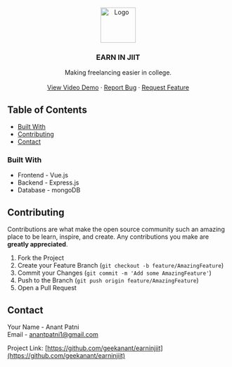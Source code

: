 <br />
<p align="center">
  <a href="https://github.com/geekanant/earninjiit">
    <img src="client/public/img/WithoutText/png" alt="Logo" width="80" height="80">
  </a>

  <h3 align="center">EARN IN JIIT</h3>

  <p align="center">
    Making freelancing easier in college.
    <br />
    <br />
    <a href="https://www.youtube.com/watch?v=K47js-WHmuQ">View Video Demo</a>
    ·
    <a href="https://github.com/geekanant/earninjiit/issues">Report Bug</a>
    ·
    <a href="https://github.com/geekanant/earninjiit/issues">Request Feature</a>
  </p>
</p>

<!-- TABLE OF CONTENTS -->

## Table of Contents

- [Built With](#built-with)
- [Contributing](#contributing)
- [Contact](#contact)

### Built With

- []()Frontend - Vue.js
- []()Backend - Express.js
- []()Database - mongoDB

## Contributing

Contributions are what make the open source community such an amazing place to be learn, inspire, and create. Any contributions you make are **greatly appreciated**.

1. Fork the Project
2. Create your Feature Branch (`git checkout -b feature/AmazingFeature`)
3. Commit your Changes (`git commit -m 'Add some AmazingFeature'`)
4. Push to the Branch (`git push origin feature/AmazingFeature`)
5. Open a Pull Request

## Contact

Your Name - Anant Patni
<br />
Email - anantpatni1@gmail.com

Project Link: [https://github.com/geekanant/earninjiit](https://github.com/geekanant/earninjiit)

[contributors-shield]: https://img.shields.io/github/contributors/geekanant/repo.svg?style=flat-square
[contributors-url]: https://github.com/geekanant/repo/graphs/contributors
[forks-shield]: https://img.shields.io/github/forks/geekanant/repo.svg?style=flat-square
[forks-url]: https://github.com/geekanant/repo/network/members
[stars-shield]: https://img.shields.io/github/stars/geekanant/repo.svg?style=flat-square
[stars-url]: https://github.com/geekanant/repo/stargazers
[issues-shield]: https://img.shields.io/github/issues/geekanant/repo.svg?style=flat-square
[issues-url]: https://github.com/geekanant/repo/issues
[license-shield]: https://img.shields.io/github/license/geekanant/repo.svg?style=flat-square
[license-url]: https://github.com/geekanant/repo/blob/master/LICENSE.txt
[linkedin-shield]: https://img.shields.io/badge/-LinkedIn-black.svg?style=flat-square&logo=linkedin&colorB=555
[linkedin-url]: https://linkedin.com/in/geekanant
[product-screenshot]: images/screenshot.png
